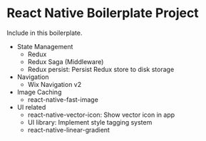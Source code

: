 # React Native Boilerplate Project

Include in this boilerplate.

* State Management
	* Redux
	* Redux Saga (Middleware)
	* Redux persist: Persist Redux store to disk storage
* Navigation
	* Wix Navigation v2
* Image Caching
	* react-native-fast-image
* UI related
	* react-native-vector-icon: Show vector icon in app
	* UI library: Implement style tagging system 
	* react-native-linear-gradient
